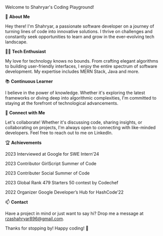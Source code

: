 Welcome to Shahryar's Coding Playground!

🚀 **About Me** 

Hey there! I'm Shahryar, a passionate software developer on a journey of turning lines of code into innovative solutions. I thrive on challenges and constantly seek opportunities to learn and grow in the ever-evolving tech landscape.

👩‍💻 **Tech Enthusiast**

My love for technology knows no bounds. From crafting elegant algorithms to building user-friendly interfaces, I enjoy the entire spectrum of software development. My expertise includes MERN Stack, Java and more.

📚 **Continuous Learner**

I believe in the power of knowledge. Whether it's exploring the latest frameworks or diving deep into algorithmic complexities, I'm committed to staying at the forefront of technological advancements.

🔗 **Connect with Me**

Let's collaborate! Whether it's discussing code, sharing insights, or collaborating on projects, I'm always open to connecting with like-minded developers. Feel free to reach out to me on LinkedIn.

🏆 **Achievements**

2023 Interviewed at Google for SWE Intern’24

2023 Contributor GirlScript Summer of Code

2023 Contributer Social Summer of Code

2023 Global Rank 479 Starters 50 contest by Codechef

2022 Organizer Google Developer’s Hub for HashCode’22

📫 **Contact**

Have a project in mind or just want to say hi? Drop me a message at rzashahryar896@gmail.com.

Thanks for stopping by! Happy coding! 🚀
